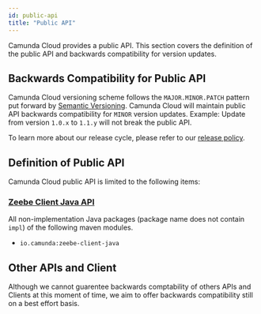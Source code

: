 ```yaml
---
id: public-api
title: "Public API"
---
```


Camunda Cloud provides a public API. This section covers the definition of the public API and backwards compatibility for version updates.

## Backwards Compatibility for Public API

Camunda Cloud versioning scheme follows the `MAJOR.MINOR.PATCH` pattern put forward by [Semantic Versioning](https://semver.org/). Camunda Cloud will
maintain public API backwards compatibility for `MINOR` version updates. Example: Update from version `1.0.x` to `1.1.y` will not break the public API.

To learn more about our release cycle, please refer to our [release
policy](/reference/release-policy.md).


## Definition of Public API

Camunda Cloud public API is limited to the following items:

### [Zeebe Client Java API](/components/clients/java-client/index.md)

All non-implementation Java packages (package name does not contain `impl`) of the following maven modules.

- `io.camunda:zeebe-client-java`


## Other APIs and Client

Although we cannot guarentee backwards comptability of others APIs and Clients 
at this moment of time, we aim to offer backwards compatibility still on a best
effort basis.
